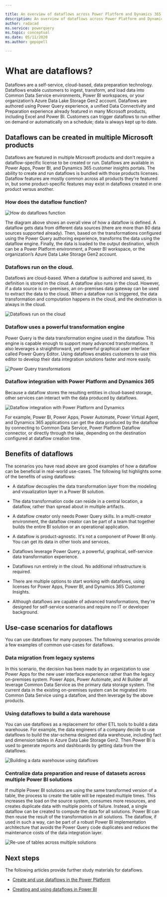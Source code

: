 ```yaml
---

title: An overview of dataflows across Power Platform and Dynamics 365 products
description: An overview of dataflows across Power Platform and Dynamics 365 products
author: radacad 
ms.service: powerquery 
ms.topic: conceptual 
ms.date: 05/11/2020 
ms.author: gepopell  

--- 
```


 

# What are dataflows? 

 

Dataflows are a self-service, cloud-based, data preparation technology. Dataflows enable customers to ingest, transform, and load data into Common Data Service environments, Power BI workspaces, or your organization’s Azure Data Lake Storage Gen2 account. Dataflows are authored using Power Query experience, a unified Data Connectivity and Preparation experience already featured in many Microsoft products, including Excel and Power BI. Customers can trigger dataflows to run either on demand or automatically on a schedule; data is always kept up to date. 

 

## Dataflows can be created in multiple Microsoft products 

 

Dataflows are featured in multiple Microsoft products and don't require a dataflow-specific license to be created or run. Dataflows are available in Power Apps, Power BI, and Dynamics 365 customer insights portals. The ability to create and run dataflows is bundled with those products licenses. Dataflow features are mostly common across all products they're featured in, but some product-specific features may exist in dataflows created in one product versus another. 

 

 

### How does the dataflow function? 

 

![How do dataflows function](media/dataflows-power-platform-dynamics-365/dataflow-function.png) 

 

The diagram above shows an overall view of how a dataflow is defined. A dataflow gets data from different data sources (there are more than 80 data sources supported already). Then, based on the transformations configured using the Power Query authoring experience, transforms the data using the dataflow engine. Finally, the data is loaded to the output destination, which can be a Power Platform environment, a Power BI workspace, or the organization’s Azure Data Lake Storage Gen2 account.  

 

 

### Dataflows run on the cloud. 

 

Dataflows are cloud-based. When a dataflow is authored and saved, its definition is stored in the cloud. A dataflow also runs in the cloud. However, if a data source is on-premises, an on-premises data gateway can be used to extract the data to the cloud. When a dataflow run is triggered, the data transformation and computation happens in the cloud, and the destination is always in the cloud. 

 

![Dataflows run on the cloud](media/dataflows-power-platform-dynamics-365/dataflow-cloud.png) 

 

 

### Dataflow uses a powerful transformation engine 

 

Power Query is the data transformation engine used in the dataflow. This engine is capable enough to support many advanced transformations. It also leverages a straightforward, yet powerful graphical user interface called Power Query Editor. Using dataflows enables customers to use this editor to develop their data integration solutions faster and more easily. 

 

![Power Query transformations](media/dataflows-power-platform-dynamics-365/power-query-editor.png) 

 

### Dataflow integration with Power Platform and Dynamics 365 

 

Because a dataflow stores the resulting entities in cloud-based storage, other services can interact with the data produced by dataflows. 

 

![Dataflow integration with Power Platform and Dynamics](media/dataflows-power-platform-dynamics-365/dataflow-power-platform.png) 

 

For example, Power BI, Power Apps, Power Automate, Power Virtual Agent, and Dynamics 365 applications can get the data produced by the dataflow by connecting to Common Data Service, Power Platform Dataflow connector, or directly through the lake, depending on the destination configured at dataflow creation time. 

 

## Benefits of dataflows 

 

The scenarios you have read above are good examples of how a dataflow can be beneficial in real-world use-cases. The following list highlights some of the benefits of using dataflows: 

 

- A dataflow decouples the data transformation layer from the modeling and visualization layer in a Power BI solution. 

- The data transformation code can reside in a central location, a dataflow, rather than spread about in multiple artifacts. 

- A dataflow creator only needs Power Query skills. In a multi-creator environment, the dataflow creator can be part of a team that together builds the entire BI solution or an operational application. 

- A dataflow is product-agnostic. It's not a component of Power BI only. You can get its data in other tools and services. 

- Dataflows leverage Power Query, a powerful, graphical, self-service data transformation experience. 

- Dataflows run entirely in the cloud. No additional infrastructure is required. 

- There are multiple options to start working with dataflows, using licenses for Power Apps, Power BI, and Dynamics 365 Customer Insights. 

- Although dataflows are capable of advanced transformations, they're designed for self-service scenarios and require no IT or developer background. 

 

## Use-case scenarios for dataflows 

 

You can use dataflows for many purposes. The following scenarios provide a few examples of common use-cases for dataflows. 

 

### Data migration from legacy systems 

 

In this scenario, the decision has been made by an organization to use Power Apps for the new user interface experience rather than the legacy on-premises system. Power Apps, Power Automate, and AI Builder all leverage Common Data Service as the primary data storage system. The current data in the existing on-premises system can be migrated into Common Data Service using a dataflow, and then leverage by the above products. 

 

### Using dataflows to build a data warehouse 

 

You can use dataflows as a replacement for other ETL tools to build a data warehouse. For example, the data engineers of a company decide to use dataflows to build the star-schema designed data warehouse, including fact and dimension tables in Azure Data Lake Storage Gen2. Then Power BI is used to generate reports and dashboards by getting data from the dataflows. 

 

![Building a data warehouse using dataflows](https://i2.wp.com/radacad.com/wp-content/uploads/2019/01/2019-01-21_06h49_16.png) 

 

### Centralize data preparation and reuse of datasets across multiple Power BI solutions 

 

If multiple Power BI solutions are using the same transformed version of a table, the process to create the table will be repeated multiple times. This increases the load on the source system, consumes more resources, and creates duplicate data with multiple points of failure. Instead, a single dataflow can be created to compute the data for all solutions. Power BI can then reuse the result of the transformation in all solutions. The dataflow, if used in such a way, can be part of a robust Power BI implementation architecture that avoids the Power Query code duplicates and reduces the maintenance costs of the data integration layer. 

 

![Re-use of tables across multiple solutions](https://i1.wp.com/radacad.com/wp-content/uploads/2019/01/2019-01-21_06h36_16.png) 

 

## Next steps 

 

The following articles provide further study materials for dataflows. 

 

- [Create and use dataflows in the Power Platform](https://docs.microsoft.com/data-integration/dataflows/dataflows-integration-overview) 

- [Creating and using dataflows in Power BI](https://docs.microsoft.com/power-bi/service-dataflows-create-use) 

 
